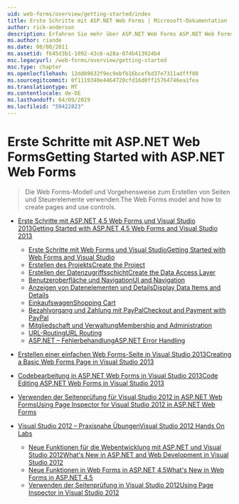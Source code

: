```yaml
---
uid: web-forms/overview/getting-started/index
title: Erste Schritte mit ASP.NET Web Forms | Microsoft-Dokumentation
author: rick-anderson
description: Erfahren Sie mehr über ASP.NET Web Forms ASP.NET Web Forms können Sie erstellen dynamischer Websites mit einem vertrauten Drag & Drop, ereignisgesteuertes Modell. Eine Entwurfsoberfläche und Hund...
ms.author: riande
ms.date: 08/08/2011
ms.assetid: f645d3b1-1092-43c6-a28a-074b413924b4
msc.legacyurl: /web-forms/overview/getting-started
msc.type: chapter
ms.openlocfilehash: 12dd89632f9ec9ebfb16bcefbd37e7311adfff08
ms.sourcegitcommit: 0f1119340e4464720cfd16d0ff15764746ea1fea
ms.translationtype: MT
ms.contentlocale: de-DE
ms.lasthandoff: 04/09/2019
ms.locfileid: "59422823"
---
```

# <a name="getting-started-with-aspnet-web-forms"></a><span data-ttu-id="559fe-104">Erste Schritte mit ASP.NET Web Forms</span><span class="sxs-lookup"><span data-stu-id="559fe-104">Getting Started with ASP.NET Web Forms</span></span>

> <span data-ttu-id="559fe-105">Die Web Forms-Modell und Vorgehensweise zum Erstellen von Seiten und Steuerelemente verwenden.</span><span class="sxs-lookup"><span data-stu-id="559fe-105">The Web Forms model and how to create pages and use controls.</span></span>


- [<span data-ttu-id="559fe-106">Erste Schritte mit ASP.NET 4.5 Web Forms und Visual Studio 2013</span><span class="sxs-lookup"><span data-stu-id="559fe-106">Getting Started with ASP.NET 4.5 Web Forms and Visual Studio 2013</span></span>](getting-started-with-aspnet-45-web-forms/index.md)

    - [<span data-ttu-id="559fe-107">Erste Schritte mit Web Forms und Visual Studio</span><span class="sxs-lookup"><span data-stu-id="559fe-107">Getting Started with Web Forms and Visual Studio</span></span>](getting-started-with-aspnet-45-web-forms/introduction-and-overview.md)
    - [<span data-ttu-id="559fe-108">Erstellen des Projekts</span><span class="sxs-lookup"><span data-stu-id="559fe-108">Create the Project</span></span>](getting-started-with-aspnet-45-web-forms/create-the-project.md)
    - [<span data-ttu-id="559fe-109">Erstellen der Datenzugriffsschicht</span><span class="sxs-lookup"><span data-stu-id="559fe-109">Create the Data Access Layer</span></span>](getting-started-with-aspnet-45-web-forms/create_the_data_access_layer.md)
    - [<span data-ttu-id="559fe-110">Benutzeroberfläche und Navigation</span><span class="sxs-lookup"><span data-stu-id="559fe-110">UI and Navigation</span></span>](getting-started-with-aspnet-45-web-forms/ui_and_navigation.md)
    - [<span data-ttu-id="559fe-111">Anzeigen von Datenelementen und Details</span><span class="sxs-lookup"><span data-stu-id="559fe-111">Display Data Items and Details</span></span>](getting-started-with-aspnet-45-web-forms/display_data_items_and_details.md)
    - [<span data-ttu-id="559fe-112">Einkaufswagen</span><span class="sxs-lookup"><span data-stu-id="559fe-112">Shopping Cart</span></span>](getting-started-with-aspnet-45-web-forms/shopping-cart.md)
    - [<span data-ttu-id="559fe-113">Bezahlvorgang und Zahlung mit PayPal</span><span class="sxs-lookup"><span data-stu-id="559fe-113">Checkout and Payment with PayPal</span></span>](getting-started-with-aspnet-45-web-forms/checkout-and-payment-with-paypal.md)
    - [<span data-ttu-id="559fe-114">Mitgliedschaft und Verwaltung</span><span class="sxs-lookup"><span data-stu-id="559fe-114">Membership and Administration</span></span>](getting-started-with-aspnet-45-web-forms/membership-and-administration.md)
    - [<span data-ttu-id="559fe-115">URL-Routing</span><span class="sxs-lookup"><span data-stu-id="559fe-115">URL Routing</span></span>](getting-started-with-aspnet-45-web-forms/url-routing.md)
    - [<span data-ttu-id="559fe-116">ASP.NET – Fehlerbehandlung</span><span class="sxs-lookup"><span data-stu-id="559fe-116">ASP.NET Error Handling</span></span>](getting-started-with-aspnet-45-web-forms/aspnet-error-handling.md)
- [<span data-ttu-id="559fe-117">Erstellen einer einfachen Web Forms-Seite in Visual Studio 2013</span><span class="sxs-lookup"><span data-stu-id="559fe-117">Creating a Basic Web Forms Page in Visual Studio 2013</span></span>](creating-a-basic-web-forms-page.md)
- [<span data-ttu-id="559fe-118">Codebearbeitung in ASP.NET Web Forms in Visual Studio 2013</span><span class="sxs-lookup"><span data-stu-id="559fe-118">Code Editing ASP.NET Web Forms in Visual Studio 2013</span></span>](code-editing-in-web-forms-pages.md)
- [<span data-ttu-id="559fe-119">Verwenden der Seitenprüfung für Visual Studio 2012 in ASP.NET Web Forms</span><span class="sxs-lookup"><span data-stu-id="559fe-119">Using Page Inspector for Visual Studio 2012 in ASP.NET Web Forms</span></span>](using-page-inspector-in-a-visual-studio-11-beta-web-forms-project.md)
- [<span data-ttu-id="559fe-120">Visual Studio 2012 – Praxisnahe Übungen</span><span class="sxs-lookup"><span data-stu-id="559fe-120">Visual Studio 2012 Hands On Labs</span></span>](hands-on-labs/index.md)

    - [<span data-ttu-id="559fe-121">Neue Funktionen für die Webentwicklung mit ASP.NET und Visual Studio 2012</span><span class="sxs-lookup"><span data-stu-id="559fe-121">What's New in ASP.NET and Web Development in Visual Studio 2012</span></span>](hands-on-labs/whats-new-in-aspnet-and-web-development-in-visual-studio-2012.md)
    - [<span data-ttu-id="559fe-122">Neue Funktionen in Web Forms in ASP.NET 4.5</span><span class="sxs-lookup"><span data-stu-id="559fe-122">What's New in Web Forms in ASP.NET 4.5</span></span>](hands-on-labs/whats-new-in-web-forms-in-aspnet-45.md)
    - [<span data-ttu-id="559fe-123">Verwenden der Seitenprüfung in Visual Studio 2012</span><span class="sxs-lookup"><span data-stu-id="559fe-123">Using Page Inspector in Visual Studio 2012</span></span>](hands-on-labs/using-page-inspector-in-visual-studio-2012.md)
